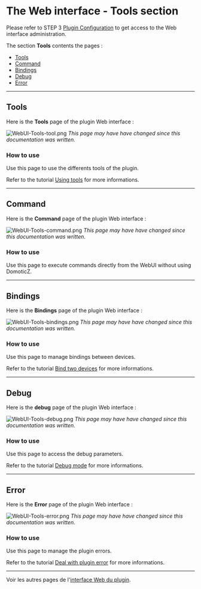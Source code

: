 # The Web interface - Tools section

Please refer to STEP 3 [Plugin Configuration](Plugin_Configuration.md) to get access to the Web interface administration.

The section __Tools__ contents the pages :

* [Tools](#tools)
* [Command](#command)
* [Bindings](#bindings)
* [Debug](#debug)
* [Error](#error)


------------------------------------------------
## Tools

Here is the __Tools__ page of the plugin Web interface :

![WebUI-Tools-tool.png](..Images/WebUI-Tools-tool.png)
*This page may have have changed since this documentation was written.*

### How to use

Use this page to use the differents tools of the plugin.

Refer to the tutorial [Using tools](How-To_Using-tools.md) for more informations.

------------------------------------------------
## Command

Here is the __Command__ page of the plugin Web interface :

![WebUI-Tools-command.png](..Images/WebUI-Tools-command.png)
*This page may have have changed since this documentation was written.*

### How to use

Use this page to execute commands directly from the WebUI without using DomoticZ.


------------------------------------------------
## Bindings

Here is the __Bindings__ page of the plugin Web interface :

![WebUI-Tools-bindings.png](..Images/WebUI-Tools-bindings.png)
*This page may have have changed since this documentation was written.*

### How to use

Use this page to manage bindings between devices.

Refer to the tutorial [Bind two devices](HowTo_Binding-Legrand.md) for more informations.


------------------------------------------------
## Debug

Here is the __debug__ page of the plugin Web interface :

![WebUI-Tools-debug.png](..Images/WebUI-Tools-debug.png)
*This page may have have changed since this documentation was written.*

### How to use

Use this page to access the debug parameters.

Refer to the tutorial [Debug mode](Problem_Debuging-mode.md) for more informations.


------------------------------------------------
## Error

Here is the __Error__ page of the plugin Web interface :

![WebUI-Tools-error.png](..Images/WebUI-Tools-error.png)
*This page may have have changed since this documentation was written.*

### How to use

Use this page to manage the plugin errors.

Refer to the tutorial [Deal with plugin error](HowTo_Dealing-pluging-error.md) for more informations.

------------------------------------------------
Voir les autres pages de l'[interface Web du plugin](Home.md#linterface-web-du-plugin).
